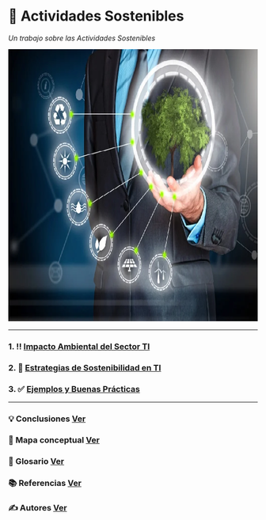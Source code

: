 # 🌳 Actividades Sostenibles

_Un trabajo sobre las Actividades Sostenibles_

<img src="img/actividades_sostenibles.webp" alt="act_sost" width="990" height="550">

---

### 1. :bangbang: [Impacto Ambiental del Sector TI](impacto.md)
### 2. :checkered_flag: [Estrategias de Sostenibilidad en TI](estrategias.md)
### 3. :white_check_mark: [Ejemplos y Buenas Prácticas](practicas.md)

---

### 💡 Conclusiones [Ver](conclusiones.md)

### 🧷 Mapa conceptual [Ver](mapa_conceptual.md)

### 📖 Glosario [Ver](glosario.md)

### 📚 Referencias [Ver](referencias.md)

### ✍️ Autores [Ver](autores.md)
